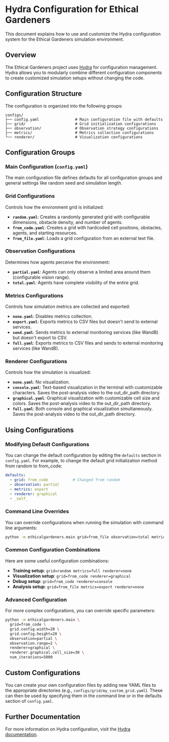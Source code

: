 # Hydra Configuration for Ethical Gardeners

This document explains how to use and customize the Hydra configuration system for the Ethical Gardeners simulation environment.

## Overview

The Ethical Gardeners project uses [Hydra](https://hydra.cc/) for configuration management. Hydra allows you to modularly combine different configuration components to create customized simulation setups without changing the code.

## Configuration Structure

The configuration is organized into the following groups:

```
configs/
├── config.yaml                # Main configuration file with defaults
├── grid/                      # Grid initialization configurations
├── observation/               # Observation strategy configurations
├── metrics/                   # Metrics collection configurations
└── renderer/                  # Visualization configurations
```

## Configuration Groups

### Main Configuration (`config.yaml`)

The main configuration file defines defaults for all configuration groups and general settings like random seed and simulation length.

### Grid Configurations

Controls how the environment grid is initialized:

- **`random.yaml`**: Creates a randomly generated grid with configurable dimensions, obstacle density, and number of agents.
- **`from_code.yaml`**: Creates a grid with hardcoded cell positions, obstacles, agents, and starting resources.
- **`from_file.yaml`**: Loads a grid configuration from an external text file.

### Observation Configurations

Determines how agents perceive the environment:

- **`partial.yaml`**: Agents can only observe a limited area around them (configurable vision range).
- **`total.yaml`**: Agents have complete visibility of the entire grid.

### Metrics Configurations

Controls how simulation metrics are collected and exported:

- **`none.yaml`**: Disables metrics collection.
- **`export.yaml`**: Exports metrics to CSV files but doesn't send to external services.
- **`send.yaml`**: Sends metrics to external monitoring services (like WandB) but doesn't export to CSV.
- **`full.yaml`**: Exports metrics to CSV files and sends to external monitoring services (like WandB).

### Renderer Configurations

Controls how the simulation is visualized:

- **`none.yaml`**: No visualization.
- **`console.yaml`**: Text-based visualization in the terminal with customizable characters. Saves the post-analysis video to the out_dir_path directory.
- **`graphical.yaml`**: Graphical visualization with customizable cell size and colors. Saves the post-analysis video to the out_dir_path directory.
- **`full.yaml`**: Both console and graphical visualization simultaneously. Saves the post-analysis video to the out_dir_path directory.

## Using Configurations

### Modifying Default Configurations

You can change the default configuration by editing the `defaults` section in `config.yaml`. For example, to change the default grid initialization method from random to from_code:

```yaml
defaults:
  - grid: from_code           # Changed from random
  - observation: partial
  - metrics: export
  - renderer: graphical
  - _self_
```

### Command Line Overrides

You can override configurations when running the simulation with command line arguments:

```bash
python -m ethicalgardeners.main grid=from_file observation=total metrics=full
```

### Common Configuration Combinations

Here are some useful configuration combinations:

- **Training setup**: `grid=random metrics=full renderer=none`
- **Visualization setup**: `grid=from_code renderer=graphical`
- **Debug setup**: `grid=from_code renderer=console`
- **Analysis setup**: `grid=from_file metrics=export renderer=none`

### Advanced Configuration

For more complex configurations, you can override specific parameters:

```bash
python -m ethicalgardeners.main \
  grid=from_code \
  grid.config.width=20 \
  grid.config.height=20 \
  observation=partial \
  observation.range=2 \
  renderer=graphical \
  renderer.graphical.cell_size=30 \
  num_iterations=5000
```

## Custom Configurations

You can create your own configuration files by adding new YAML files to the appropriate directories (e.g., `configs/grid/my_custom_grid.yaml`). These can then be used by specifying them in the command line or in the defaults section of `config.yaml`.

## Further Documentation

For more information on Hydra configuration, visit the [Hydra documentation](https://hydra.cc/docs/intro/).